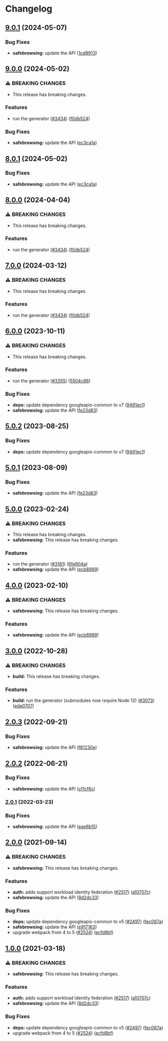 # Changelog

## [9.0.1](https://github.com/googleapis/google-api-nodejs-client/compare/safebrowsing-v9.0.0...safebrowsing-v9.0.1) (2024-05-07)


### Bug Fixes

* **safebrowsing:** update the API ([1cd8913](https://github.com/googleapis/google-api-nodejs-client/commit/1cd8913ce301e739276a811206e6aac367c41e16))

## [9.0.0](https://github.com/googleapis/google-api-nodejs-client/compare/safebrowsing-v8.0.1...safebrowsing-v9.0.0) (2024-05-02)


### ⚠ BREAKING CHANGES

* This release has breaking changes.

### Features

* run the generator ([#3434](https://github.com/googleapis/google-api-nodejs-client/issues/3434)) ([f0db524](https://github.com/googleapis/google-api-nodejs-client/commit/f0db524bb26f05cea3dec4c0ed66b496399e3857))


### Bug Fixes

* **safebrowsing:** update the API ([ec3ca1a](https://github.com/googleapis/google-api-nodejs-client/commit/ec3ca1abec9b9a90efafba0840ad34bcaf28a24c))

## [8.0.1](https://github.com/googleapis/google-api-nodejs-client/compare/safebrowsing-v8.0.0...safebrowsing-v8.0.1) (2024-05-02)


### Bug Fixes

* **safebrowsing:** update the API ([ec3ca1a](https://github.com/googleapis/google-api-nodejs-client/commit/ec3ca1abec9b9a90efafba0840ad34bcaf28a24c))

## [8.0.0](https://github.com/googleapis/google-api-nodejs-client/compare/safebrowsing-v7.0.0...safebrowsing-v8.0.0) (2024-04-04)


### ⚠ BREAKING CHANGES

* This release has breaking changes.

### Features

* run the generator ([#3434](https://github.com/googleapis/google-api-nodejs-client/issues/3434)) ([f0db524](https://github.com/googleapis/google-api-nodejs-client/commit/f0db524bb26f05cea3dec4c0ed66b496399e3857))

## [7.0.0](https://github.com/googleapis/google-api-nodejs-client/compare/safebrowsing-v6.0.0...safebrowsing-v7.0.0) (2024-03-12)


### ⚠ BREAKING CHANGES

* This release has breaking changes.

### Features

* run the generator ([#3434](https://github.com/googleapis/google-api-nodejs-client/issues/3434)) ([f0db524](https://github.com/googleapis/google-api-nodejs-client/commit/f0db524bb26f05cea3dec4c0ed66b496399e3857))

## [6.0.0](https://github.com/googleapis/google-api-nodejs-client/compare/safebrowsing-v5.0.2...safebrowsing-v6.0.0) (2023-10-11)


### ⚠ BREAKING CHANGES

* This release has breaking changes.

### Features

* run the generator ([#3355](https://github.com/googleapis/google-api-nodejs-client/issues/3355)) ([5504c86](https://github.com/googleapis/google-api-nodejs-client/commit/5504c86fd61740886047320e2ed70f02a164acd7))


### Bug Fixes

* **deps:** update dependency googleapis-common to v7 ([9491ec1](https://github.com/googleapis/google-api-nodejs-client/commit/9491ec1cdc3c413e7d73edcfcd59cf5c28a7c855))
* **safebrowsing:** update the API ([fe23d83](https://github.com/googleapis/google-api-nodejs-client/commit/fe23d83559d427ae9b5aea1a78faaecd0be92c10))

## [5.0.2](https://github.com/googleapis/google-api-nodejs-client/compare/safebrowsing-v5.0.1...safebrowsing-v5.0.2) (2023-08-25)


### Bug Fixes

* **deps:** update dependency googleapis-common to v7 ([9491ec1](https://github.com/googleapis/google-api-nodejs-client/commit/9491ec1cdc3c413e7d73edcfcd59cf5c28a7c855))

## [5.0.1](https://github.com/googleapis/google-api-nodejs-client/compare/safebrowsing-v5.0.0...safebrowsing-v5.0.1) (2023-08-09)


### Bug Fixes

* **safebrowsing:** update the API ([fe23d83](https://github.com/googleapis/google-api-nodejs-client/commit/fe23d83559d427ae9b5aea1a78faaecd0be92c10))

## [5.0.0](https://github.com/googleapis/google-api-nodejs-client/compare/safebrowsing-v4.0.0...safebrowsing-v5.0.0) (2023-02-24)


### ⚠ BREAKING CHANGES

* This release has breaking changes.
* **safebrowsing:** This release has breaking changes.

### Features

* run the generator ([#3161](https://github.com/googleapis/google-api-nodejs-client/issues/3161)) ([6fe904a](https://github.com/googleapis/google-api-nodejs-client/commit/6fe904a5f056b3e3789b80111b9b3eecba2dc9e7))
* **safebrowsing:** update the API ([ecb8989](https://github.com/googleapis/google-api-nodejs-client/commit/ecb8989ba492449389bce301095cdc6f76369061))

## [4.0.0](https://github.com/googleapis/google-api-nodejs-client/compare/safebrowsing-v3.0.0...safebrowsing-v4.0.0) (2023-02-10)


### ⚠ BREAKING CHANGES

* **safebrowsing:** This release has breaking changes.

### Features

* **safebrowsing:** update the API ([ecb8989](https://github.com/googleapis/google-api-nodejs-client/commit/ecb8989ba492449389bce301095cdc6f76369061))

## [3.0.0](https://github.com/googleapis/google-api-nodejs-client/compare/safebrowsing-v2.0.3...safebrowsing-v3.0.0) (2022-10-28)


### ⚠ BREAKING CHANGES

* **build:** This release has breaking changes.

### Features

* **build:** run the generator (submodules now require Node 12) ([#3073](https://github.com/googleapis/google-api-nodejs-client/issues/3073)) ([eda0707](https://github.com/googleapis/google-api-nodejs-client/commit/eda07079dadab46a80b6f9ede618f4f43030169e))

## [2.0.3](https://github.com/googleapis/google-api-nodejs-client/compare/safebrowsing-v2.0.2...safebrowsing-v2.0.3) (2022-09-21)


### Bug Fixes

* **safebrowsing:** update the API ([f81230e](https://github.com/googleapis/google-api-nodejs-client/commit/f81230eb471a62a3905102f607c3955fe2da3711))

## [2.0.2](https://github.com/googleapis/google-api-nodejs-client/compare/safebrowsing-v2.0.1...safebrowsing-v2.0.2) (2022-06-21)


### Bug Fixes

* **safebrowsing:** update the API ([cf1cf6c](https://github.com/googleapis/google-api-nodejs-client/commit/cf1cf6c07b91b5476abf6286ef6c44161fb3534c))

### [2.0.1](https://github.com/googleapis/google-api-nodejs-client/compare/safebrowsing-v2.0.0...safebrowsing-v2.0.1) (2022-03-23)


### Bug Fixes

* **safebrowsing:** update the API ([eae6b15](https://github.com/googleapis/google-api-nodejs-client/commit/eae6b154d8cfc020665f2ece1855bde7547007b5))

## [2.0.0](https://www.github.com/googleapis/google-api-nodejs-client/compare/safebrowsing-v1.0.0...safebrowsing-v2.0.0) (2021-09-14)


### ⚠ BREAKING CHANGES

* **safebrowsing:** This release has breaking changes.

### Features

* **auth:** adds support workload identity federation ([#2517](https://www.github.com/googleapis/google-api-nodejs-client/issues/2517)) ([a10707c](https://www.github.com/googleapis/google-api-nodejs-client/commit/a10707c477759e7c9ef6360a2fe800856fb600c1))
* **safebrowsing:** update the API ([8d2dc33](https://www.github.com/googleapis/google-api-nodejs-client/commit/8d2dc334504480e64d85c96c61aac3ca730dd802))


### Bug Fixes

* **deps:** update dependency googleapis-common to v5 ([#2497](https://www.github.com/googleapis/google-api-nodejs-client/issues/2497)) ([fec087a](https://www.github.com/googleapis/google-api-nodejs-client/commit/fec087abcf3d994dd41c3ffa0a0c12b1f9f09dae))
* **safebrowsing:** update the API ([e917163](https://www.github.com/googleapis/google-api-nodejs-client/commit/e9171631fc41fff1a7f543e8fd699de7c7336430))
* upgrade webpack from 4 to 5  ([#2524](https://www.github.com/googleapis/google-api-nodejs-client/issues/2524)) ([ecfd8bf](https://www.github.com/googleapis/google-api-nodejs-client/commit/ecfd8bfcd06e1beabff7ec9a8c4000222379eb8d))

## [1.0.0](https://www.github.com/googleapis/google-api-nodejs-client/compare/safebrowsing-v0.1.0...safebrowsing-v1.0.0) (2021-03-18)


### ⚠ BREAKING CHANGES

* **safebrowsing:** This release has breaking changes.

### Features

* **auth:** adds support workload identity federation ([#2517](https://www.github.com/googleapis/google-api-nodejs-client/issues/2517)) ([a10707c](https://www.github.com/googleapis/google-api-nodejs-client/commit/a10707c477759e7c9ef6360a2fe800856fb600c1))
* **safebrowsing:** update the API ([8d2dc33](https://www.github.com/googleapis/google-api-nodejs-client/commit/8d2dc334504480e64d85c96c61aac3ca730dd802))


### Bug Fixes

* **deps:** update dependency googleapis-common to v5 ([#2497](https://www.github.com/googleapis/google-api-nodejs-client/issues/2497)) ([fec087a](https://www.github.com/googleapis/google-api-nodejs-client/commit/fec087abcf3d994dd41c3ffa0a0c12b1f9f09dae))
* upgrade webpack from 4 to 5  ([#2524](https://www.github.com/googleapis/google-api-nodejs-client/issues/2524)) ([ecfd8bf](https://www.github.com/googleapis/google-api-nodejs-client/commit/ecfd8bfcd06e1beabff7ec9a8c4000222379eb8d))
